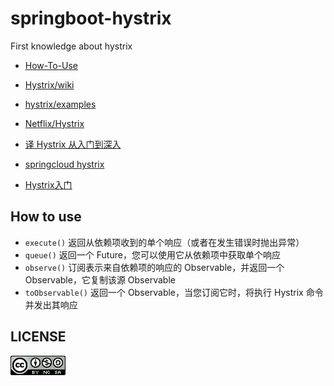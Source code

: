 # springboot-hystrix
First knowledge about hystrix

- [How-To-Use](https://github.com/Netflix/Hystrix/wiki/How-To-Use)
- [Hystrix/wiki](https://github.com/Netflix/Hystrix/wiki)
- [hystrix/examples](https://github.com/Netflix/Hystrix/tree/master/hystrix-examples/src/main/java/com/netflix/hystrix/examples)
- [Netflix/Hystrix](https://github.com/Netflix/Hystrix)

- [译 Hystrix 从入门到深入](https://blog.csdn.net/lemon89/article/details/80460876)
- [springcloud hystrix](https://blog.csdn.net/liaokailin/article/details/51339357)
- [Hystrix入门](http://fobject.iteye.com/blog/2337582)

## How to use

- `execute()` 返回从依赖项收到的单个响应（或者在发生错误时抛出异常）
- `queue()` 返回一个 Future，您可以使用它从依赖项中获取单个响应 
- `observe()` 订阅表示来自依赖项的响应的 Observable，并返回一个 Observable，它复制该源 Observable
- `toObservable()` 返回一个 Observable，当您订阅它时，将执行 Hystrix 命令并发出其响应


## LICENSE

![](LICENSE.png)